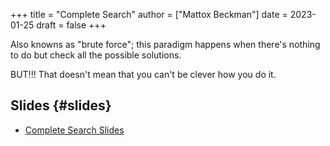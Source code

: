 +++
title = "Complete Search"
author = ["Mattox Beckman"]
date = 2023-01-25
draft = false
+++

Also knowns as "brute force"; this paradigm happens when there's nothing to do but check all the possible solutions.

BUT!!!  That doesn't mean that you can't be clever how you do it.


## Slides {#slides}

-   [Complete Search Slides](/slides/complete-search.pdf)
